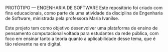 PROTÓTIPO — ENGENHARIA DE SOFTWARE
Este repositório foi criado com fins educacionais, como parte de uma atividade da disciplina de Engenharia de Software, ministrada pela professora Maria Ivanilse.

Este projeto tem como objetivo desenvolver uma plataforma de ensino de pensamento computacional voltada para estudantes da rede pública, com foco em ensinar tanto a teoria quanto a aplicabilidade desse tema, que é tão relevante na era digital.
